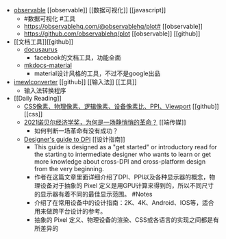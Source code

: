 - [observable](https://observablehq.com/@friendsa)  [[observable]] [[数据可视化]] [[javascript]]
	- #数据可视化 #工具
	- https://observablehq.com/@observablehq/plot# [[observable]]
	- https://github.com/observablehq/plot [[observable]] [[github]]
- [[文档工具]][[github]]
	- [docusaurus](https://github.com/facebook/docusaurus)
		- facebook的文档工具，功能全面
	- [mkdocs-material](https://github.com/squidfunk/mkdocs-material)
		- material设计风格的工具，不过不是google出品
- [imewlconverter](https://github.com/studyzy/imewlconverter) [[github]] [[输入法]] [[工具]]
	- 输入法转换程序
- [[Daily Reading]]
	- [CSS像素、物理像素、逻辑像素、设备像素比、PPI、Viewport](https://github.com/jawil/blog/issues/21) [[github]] [[css]]
	- [2021诺贝尔经济学奖，为何是一场静悄悄的革命？](https://theinitium.com/article/20211014-opinion-nobel-price-economy/)  [[端传媒]]
		- 如何判断一场革命有没有成功？
	- [Designer's guide to DPI](https://sebastien-gabriel.com/designers-guide-to-dpi/) [[设计指南]]
		- This guide is designed as a "get started" or introductory read for the starting to intermediate designer who wants to learn or get more knowledge about cross-DPI and cross-platform design from the very beginning.
		- 作者在这篇文章里面详细介绍了DPI、PPI以及各种显示器的概念，物理设备对于抽象的 Pixel 定义是用GPU计算来得到的，所以不同尺寸的显示器有着不同的最佳显示范围。 #Notes
		- 介绍了在常用设备中的设计指南：2K、4K、Android、IOS等，适合用来做跨平台设计的参考。
		- 抽象的 Pixel 定义、物理设备的渲染、CSS或各语言的实现之间都是有所差异的